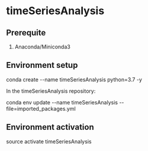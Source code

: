 # timeSeriesAnalysis

## Prerequite 

1. Anaconda/Miniconda3

## Environment setup

conda create --name timeSeriesAnalysis python=3.7 -y

In the timeSeriesAnalysis repository:

conda env update --name timeSeriesAnalysis --file=imported_packages.yml

## Environment activation

source activate timeSeriesAnalysis